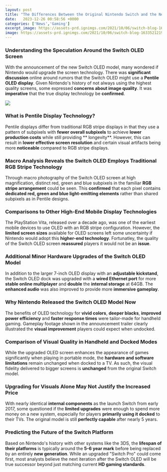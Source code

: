 ```yaml
---
layout: post
title: "The Differences Between the Original Nintendo Switch and the New OLED Model Explained"
date:   2023-12-26 00:58:56 +0000
categories: ['News','Gaming']
excerpt_image: https://assets-prd.ignimgs.com/2021/10/06/switch-blog-1633521219649.jpeg?width=1280
image: https://assets-prd.ignimgs.com/2021/10/06/switch-blog-1633521219649.jpeg?width=1280
---
```


### Understanding the Speculation Around the Switch OLED Screen
With the announcement of the new Switch OLED model, many wondered if Nintendo would upgrade the screen technology. There was **significant discussion** online around rumors that the Switch OLED might use a **Pentile OLED display**. Given Nintendo's history of not always using the highest quality screens, some expressed **concerns about image quality**. It was **imperative** that the true display technology be **confirmed**.

![](https://sm.ign.com/ign_nl/gallery/n/nintendo-s/nintendo-switch-oled-model-vs-original-nintendo-switch-compa_g8t1.jpg)
### What is Pentile Display Technology?  
Pentile displays differ from traditional RGB stripe displays in that they use a pattern of subpixels with **fewer overall subpixels** to achieve **lower production costs** while still providing ** longevity**. However, this can result in **lower effective screen resolution** and certain visual artifacts being more **noticeable** compared to RGB stripe displays. 
### Macro Analysis Reveals the Switch OLED Employs Traditional RGB Stripe Technology
Through macro photography of the Switch OLED screen at high magnification, distinct red, green and blue subpixels in the familiar **RGB stripe arrangement** could be seen. This **confirmed** that each pixel contains **dedicated red, green and blue light-emitting elements** rather than shared subpixels as in Pentile designs.
### Comparisons to Other High-End Mobile Display Technologies
The PlayStation Vita, released over a decade ago, was one of the earliest mobile devices to use OLED with an RGB stripe configuration. However, the **limited screen sizes** available for OLED screens left some uncertainty if Nintendo would adopt this **higher-end technology**. Fortunatley, the quality of the Switch OLED screen **reassured** players it would not be an **issue**.
### Additional Minor Hardware Upgrades of the Switch OLED Model  
In addition to the larger 7-inch OLED display with an **adjustable kickstand**, the Switch OLED dock was upgraded with a **wired Ethernet port** for more **stable online multiplayer** and **double** the **internal storage** at 64GB. The **enhanced audio** was also improved to provide more **immersive gameplay**.
### Why Nintendo Released the Switch OLED Model Now
The benefits of OLED technology for **vivid colors**, **deeper blacks**, **improved power efficiency** and **faster response times** were tailor-made for handheld gaming. Gameplay footage shown in the announcement trailer clearly illustrated the **visual improvement** players could expect when undocked.
### Comparison of Visual Quality in Handheld and Docked Modes  
While the upgraded OLED screen enhances the appearance of games significantly when playing in portable mode, the **hardware and software limitations** remain unchanged when docked to a TV. As such, the visual fidelity delivered to bigger screens is **unchanged** from the original Switch model.
### Upgrading for Visuals Alone May Not Justify the Increased Price
With nearly identical **internal components** as the launch Switch from early 2017, some questioned if the **limited upgrades** were enough to spend more money on a new system, especially for players **primarily using it docked** to their TVs. The original model is still **perfectly capable** after nearly 5 years. 
### Predicting the Future of the Switch Platform
Based on Nintendo's history with other systems like the 3DS, the **lifespan of their platforms** is typically around the **5-6 year mark** before being replaced by an entirely **new generation**. While an upgraded "Switch Pro" could come first, most analysts believe the next iteration after the Switch OLED will be true successor beyond just matching current **HD gaming standards**.